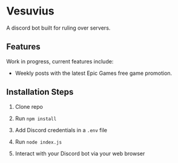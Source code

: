 # Vesuvius
A discord bot built for ruling over servers.


## Features
Work in progress, current features include:

 - Weekly posts with the latest Epic Games free game promotion.

  
## Installation Steps

1. Clone repo

2. Run `npm install`

3. Add Discord credentials in a `.env` file

3. Run `node index.js`

4. Interact with your Discord bot via your web browser